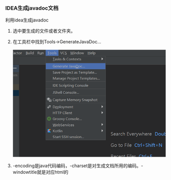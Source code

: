 ### IDEA生成javadoc文档

利用idea生成javadoc

1. 选中要生成的文件或者文件夹。

2. 在工具栏中找到Tools->GenerateJavaDoc...

   ![](./img/img1.png)

3. -encoding是java代码编码，-charset是对生成文档所用的编码。-windowtitle就是对应html的<title>标签 

   ```
   -encoding UTF-8 -charset UTF-8 -windowtitle "test"
   ```

   

   ![](./img/img2.png)

4. 生成打开index.html文件

   ![](./img/img3.png)



